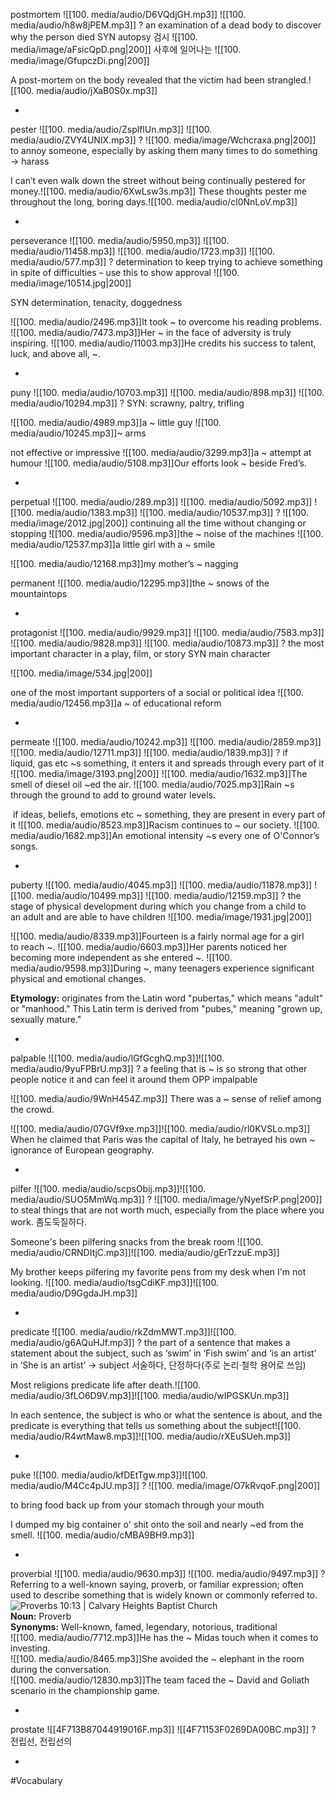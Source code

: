 postmortem ![[100. media/audio/D6VQdjGH.mp3]] ![[100. media/audio/h8w8jPEM.mp3]]
?
an examination of a dead body to discover why the person died SYN autopsy 검시
![[100. media/image/aFsicQpD.png|200]]
사후에 일어나는
![[100. media/image/GfupczDi.png|200]]

A post-mortem on the body revealed that the victim had been strangled.![[100. media/audio/jXaB0S0x.mp3]]
<!--SR:!2025-11-09,16,290-->
-

pester ![[100. media/audio/ZsplflUn.mp3]] ![[100. media/audio/ZVY4UNIX.mp3]]
?
![[100. media/image/Wchcraxa.png|200]]
to annoy someone, especially by asking them many times to do something → harass

I can’t even walk down the street without being continually pestered for money.![[100. media/audio/6XwLsw3s.mp3]]
These thoughts pester me throughout the long, boring days.![[100. media/audio/cl0NnLoV.mp3]]
<!--SR:!2025-11-06,16,290-->
-

perseverance ![[100. media/audio/5950.mp3]] ![[100. media/audio/11458.mp3]] ![[100. media/audio/1723.mp3]] ![[100. media/audio/577.mp3]]
?
determination to keep trying to achieve something in spite of difficulties – use this to show approval
![[100. media/image/10514.jpg|200]]

SYN determination, tenacity, doggedness

![[100. media/audio/2496.mp3]]It took ~ to overcome his reading problems.
![[100. media/audio/7473.mp3]]Her ~ in the face of adversity is truly inspiring.
![[100. media/audio/11003.mp3]]He credits his success to talent, luck, and above all, ~.
<!--SR:!2025-11-02,12,270-->
-

puny ![[100. media/audio/10703.mp3]] ![[100. media/audio/898.mp3]] ![[100. media/audio/10294.mp3]]
?
SYN: scrawny, paltry, trifling

![[100. media/audio/4989.mp3]]a ~ little guy
![[100. media/audio/10245.mp3]]~ arms

not effective or impressive
![[100. media/audio/3299.mp3]]a ~ attempt at humour ![[100. media/audio/5108.mp3]]Our efforts look ~ beside Fred’s.
<!--SR:!2025-11-13,17,305-->
-

perpetual ![[100. media/audio/289.mp3]] ![[100. media/audio/5092.mp3]] ![[100. media/audio/1383.mp3]] ![[100. media/audio/10537.mp3]]
?
![[100. media/image/2012.jpg|200]]
continuing all the time without changing or stopping
![[100. media/audio/9596.mp3]]the ~ noise of the machines  ![[100. media/audio/12537.mp3]]a little girl with a ~ smile

![[100. media/audio/12168.mp3]]my mother’s ~ nagging

permanent
![[100. media/audio/12295.mp3]]the ~ snows of the mountaintops
<!--SR:!2025-11-06,16,290-->
-

protagonist ![[100. media/audio/9929.mp3]] ![[100. media/audio/7583.mp3]] ![[100. media/audio/9828.mp3]] ![[100. media/audio/10873.mp3]]
?
the most important character in a play, film, or story SYN main character

![[100. media/image/534.jpg|200]]

one of the most important supporters of a social or political idea
![[100. media/audio/12456.mp3]]a ~ of educational reform
<!--SR:!2025-11-06,16,290-->
-

permeate ![[100. media/audio/10242.mp3]] ![[100. media/audio/2859.mp3]] ![[100. media/audio/12711.mp3]] ![[100. media/audio/1839.mp3]]
?
if liquid, gas etc ~s something, it enters it and spreads through every part of it
![[100. media/image/3193.png|200]]
![[100. media/audio/1632.mp3]]The smell of diesel oil ~ed the air.
![[100. media/audio/7025.mp3]]Rain ~s through the ground to add to ground water levels.

 if ideas, beliefs, emotions etc ~ something, they are present in every part of it
![[100. media/audio/8523.mp3]]Racism continues to ~ our society.
![[100. media/audio/1682.mp3]]An emotional intensity ~s every one of O'Connor’s songs.
<!--SR:!2025-11-03,7,266-->
-

puberty ![[100. media/audio/4045.mp3]] ![[100. media/audio/11878.mp3]] ![[100. media/audio/10499.mp3]] ![[100. media/audio/12159.mp3]]
?
the stage of physical development during which you change from a child to an adult and are able to have children  ![[100. media/image/1931.jpg|200]]

![[100. media/audio/8339.mp3]]Fourteen is a fairly normal age for a girl to reach ~.
![[100. media/audio/6603.mp3]]Her parents noticed her becoming more independent as she entered ~.
![[100. media/audio/9598.mp3]]During ~, many teenagers experience significant physical and emotional changes.

**Etymology:** originates from the Latin word "pubertas," which means "adult" or "manhood." This Latin term is derived from "pubes," meaning "grown up, sexually mature."
<!--SR:!2025-11-07,12,286-->
-

palpable ![[100. media/audio/lGfGcghQ.mp3]]![[100. media/audio/9yuFPBrU.mp3]]
?
a feeling that is ~ is so strong that other people notice it and can feel it around them OPP impalpable

![[100. media/audio/9WnH454Z.mp3]]
There was a ~ sense of relief among the crowd.

![[100. media/audio/07GVf9xe.mp3]]![[100. media/audio/rl0KVSLo.mp3]]
When he claimed that Paris was the capital of Italy, he betrayed his own ~ ignorance of European geography.
<!--SR:!2025-10-31,2,230-->
-

pilfer ![[100. media/audio/scpsObij.mp3]]![[100. media/audio/SUO5MmWq.mp3]]
?
![[100. media/image/yNyefSrP.png|200]]
to steal things that are not worth much, especially from the place where you work.
좀도둑질하다.

Someone's been pilfering snacks from the break room
![[100. media/audio/CRNDItjC.mp3]]![[100. media/audio/gErTzzuE.mp3]]


My brother keeps pilfering my favorite pens from my desk when I'm not looking.
![[100. media/audio/tsgCdiKF.mp3]]![[100. media/audio/D9GgdaJH.mp3]]
<!--SR:!2025-11-01,2,210-->
-

predicate ![[100. media/audio/rkZdmMWT.mp3]]![[100. media/audio/g6AQuHJf.mp3]]
?
 the part of a sentence that makes a statement about the subject, such as ‘swim’ in ‘Fish swim’ and ‘is an artist’ in ‘She is an artist’ → subject
서술하다, 단정하다(주로 논리·철학 용어로 쓰임)

Most religions predicate life after death.![[100. media/audio/3fLO6D9V.mp3]]![[100. media/audio/wIPGSKUn.mp3]]

In each sentence, the subject is who or what the sentence is about, and the predicate is everything that tells us something about the subject![[100. media/audio/R4wtMaw8.mp3]]![[100. media/audio/rXEuSUeh.mp3]]
<!--SR:!2025-11-01,2,210-->
-

puke ![[100. media/audio/kfDEtTgw.mp3]]![[100. media/audio/M4Cc4pJU.mp3]]
?
![[100. media/image/O7kRvqoF.png|200]]

to bring food back up from your stomach through your mouth

I dumped my big container o' shit onto the soil and nearly ~ed from the smell. ![[100. media/audio/cMBA9BH9.mp3]]
<!--SR:!2025-11-01,3,250-->
-
proverbial ![[100. media/audio/9630.mp3]] ![[100. media/audio/9497.mp3]]
?
Referring to a well-known saying, proverb, or familiar expression; often used to describe something that is widely known or commonly referred to.  
![Proverbs 10:13 | Calvary Heights Baptist Church](https://unknown_file.png.com/images?q=tbn:ANd9GcSA8sGu4WylAQLLnuWg_GSAm1wL2yYmLqJugw&usqp=CAU)  
**Noun:** Proverb  
**Synonyms:** Well-known, famed, legendary, notorious, traditional  
![[100. media/audio/7712.mp3]]He has the ~ Midas touch when it comes to investing.  
![[100. media/audio/8465.mp3]]She avoided the ~ elephant in the room during the conversation.  
![[100. media/audio/12830.mp3]]The team faced the ~ David and Goliath scenario in the championship game.
<!--SR:!2025-10-31,1,230-->
-

prostate ![[4F713B87044919016F.mp3]] ![[4F71153F0269DA00BC.mp3]]
?
전립선, 전립선의
<!--SR:!2025-10-31,3,259-->

-
#Vocabulary
